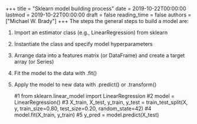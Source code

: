 +++
title = "Sklearn model building process"
date = 2019-10-22T00:00:00
lastmod = 2019-10-22T00:00:00
draft = false
reading_time = false
authors = ["Michael W. Brady"]
+++
The steps the general steps to build a model are:

1. Import an estimator class (e.g., LinearRegression) from sklearn
2. Instantiate the class and specify model hyperparameters
3. Arrange data into a features matrix (or DataFrame) and create a target array (or Series)
4. Fit the model to the data with .fit()
5. Apply the model to new data with .predict() or .transform()

    #1
    from sklearn.linear_model import LinearRegression
    #2
    model = LinearRegression()
    #3
    X_train, X_test, y_train, y_test = train_test_split(X, y, train_size=0.80, test_size=0.20, random_state=42)
    #4
    model.fit(X_train, y_train)
    #5
    y_pred = model.predict(X_test)